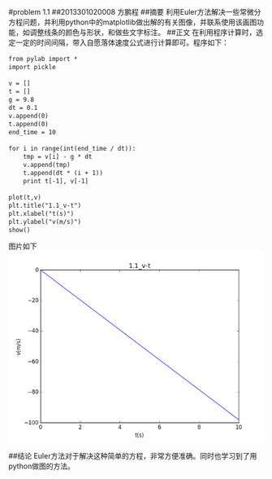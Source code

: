 #problem 1.1
##2013301020008 方鹏程
##摘要
利用Euler方法解决一些常微分方程问题，并利用python中的matplotlib做出解的有关图像，并联系使用该画图功能，如调整线条的颜色与形状，和做些文字标注。
##正文
在利用程序计算时，选定一定的时间间隔，带入自愿落体速度公式进行计算即可。程序如下：
<pre><code>from pylab import * 
import pickle 

v = []
t = []
g = 9.8
dt = 0.1
v.append(0)
t.append(0)
end_time = 10

for i in range(int(end_time / dt)):
	tmp = v[i] - g * dt
	v.append(tmp)
	t.append(dt * (i + 1))
	print t[-1], v[-1]

plot(t,v)
plt.title("1.1_v-t")
plt.xlabel("t(s)")
plt.ylabel("v(m/s)")
show()
</code></pre>
图片如下
![](https://github.com/aquantumcat/computationalphysics_N2013301020008/blob/master/chapter-1/exercise1.1.png)

##结论
Euler方法对于解决这种简单的方程，非常方便准确。同时也学习到了用python做图的方法。
